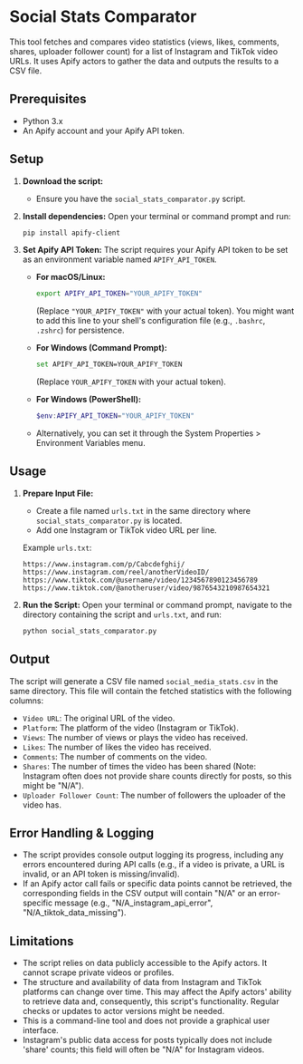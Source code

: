 # Social Stats Comparator

This tool fetches and compares video statistics (views, likes, comments, shares, uploader follower count) for a list of Instagram and TikTok video URLs. It uses Apify actors to gather the data and outputs the results to a CSV file.

## Prerequisites

*   Python 3.x
*   An Apify account and your Apify API token.

## Setup

1.  **Download the script:**
    *   Ensure you have the `social_stats_comparator.py` script.

2.  **Install dependencies:**
    Open your terminal or command prompt and run:
    ```bash
    pip install apify-client
    ```

3.  **Set Apify API Token:**
    The script requires your Apify API token to be set as an environment variable named `APIFY_API_TOKEN`.

    *   **For macOS/Linux:**
        ```bash
        export APIFY_API_TOKEN="YOUR_APIFY_TOKEN"
        ```
        (Replace `"YOUR_APIFY_TOKEN"` with your actual token). You might want to add this line to your shell's configuration file (e.g., `.bashrc`, `.zshrc`) for persistence.

    *   **For Windows (Command Prompt):**
        ```bash
        set APIFY_API_TOKEN=YOUR_APIFY_TOKEN
        ```
        (Replace `YOUR_APIFY_TOKEN` with your actual token).
    *   **For Windows (PowerShell):**
        ```powershell
        $env:APIFY_API_TOKEN="YOUR_APIFY_TOKEN"
        ```
    *   Alternatively, you can set it through the System Properties > Environment Variables menu.

## Usage

1.  **Prepare Input File:**
    *   Create a file named `urls.txt` in the same directory where `social_stats_comparator.py` is located.
    *   Add one Instagram or TikTok video URL per line.

    Example `urls.txt`:
    ```
    https://www.instagram.com/p/Cabcdefghij/
    https://www.instagram.com/reel/anotherVideoID/
    https://www.tiktok.com/@username/video/1234567890123456789
    https://www.tiktok.com/@anotheruser/video/9876543210987654321
    ```

2.  **Run the Script:**
    Open your terminal or command prompt, navigate to the directory containing the script and `urls.txt`, and run:
    ```bash
    python social_stats_comparator.py
    ```

## Output

The script will generate a CSV file named `social_media_stats.csv` in the same directory. This file will contain the fetched statistics with the following columns:

*   `Video URL`: The original URL of the video.
*   `Platform`: The platform of the video (Instagram or TikTok).
*   `Views`: The number of views or plays the video has received.
*   `Likes`: The number of likes the video has received.
*   `Comments`: The number of comments on the video.
*   `Shares`: The number of times the video has been shared (Note: Instagram often does not provide share counts directly for posts, so this might be "N/A").
*   `Uploader Follower Count`: The number of followers the uploader of the video has.

## Error Handling & Logging

*   The script provides console output logging its progress, including any errors encountered during API calls (e.g., if a video is private, a URL is invalid, or an API token is missing/invalid).
*   If an Apify actor call fails or specific data points cannot be retrieved, the corresponding fields in the CSV output will contain "N/A" or an error-specific message (e.g., "N/A_instagram_api_error", "N/A_tiktok_data_missing").

## Limitations

*   The script relies on data publicly accessible to the Apify actors. It cannot scrape private videos or profiles.
*   The structure and availability of data from Instagram and TikTok platforms can change over time. This may affect the Apify actors' ability to retrieve data and, consequently, this script's functionality. Regular checks or updates to actor versions might be needed.
*   This is a command-line tool and does not provide a graphical user interface.
*   Instagram's public data access for posts typically does not include 'share' counts; this field will often be "N/A" for Instagram videos.
